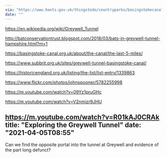 ```yaml
---
via: "https://www.hants.gov.uk/thingstodo/countryparks/basingstokecanal/explore/greywelltunnel"
date: ""
---
```

https://en.wikipedia.org/wiki/Greywell_Tunnel

http://batconservationtrust.blogspot.com/2018/03/bats-in-greywell-tunnel-hampshire.html?m=1

https://basingstoke-canal.org.uk/about/the-canal/the-last-5-miles/

https://www.subbrit.org.uk/sites/greywell-tunnel-basingstoke-canal/

https://historicengland.org.uk/listing/the-list/list-entry/1339863

https://www.flickr.com/photos/johnspooner/5782255998

https://m.youtube.com/watch?v=09Yz1pruGHc 

https://m.youtube.com/watch?v=V2nmizr9JHU

https://m.youtube.com/watch?v=R01kAJ0CRAk
title: "Exploring the Greywell Tunnel"
date: "2021-04-05T08:55"
---
Can we find the opposite portal into the tunnel at Greywell and evidence of the part long defunct?

[](https://en.wikipedia.org/wiki/Greywell_Tunnel)

[](http://batconservationtrust.blogspot.com/2018/03/bats-in-greywell-tunnel-hampshire.html?m=1)

[](https://basingstoke-canal.org.uk/about/the-canal/the-last-5-miles/)

[](https://www.subbrit.org.uk/sites/greywell-tunnel-basingstoke-canal/)

[](https://historicengland.org.uk/listing/the-list/list-entry/1339863)

[](https://www.flickr.com/photos/johnspooner/5782255998)

[](https://m.youtube.com/watch?v=09Yz1pruGHc)

[](https://m.youtube.com/watch?v=V2nmizr9JHU)

[](https://m.youtube.com/watch?v=R01kAJ0CRAk)
